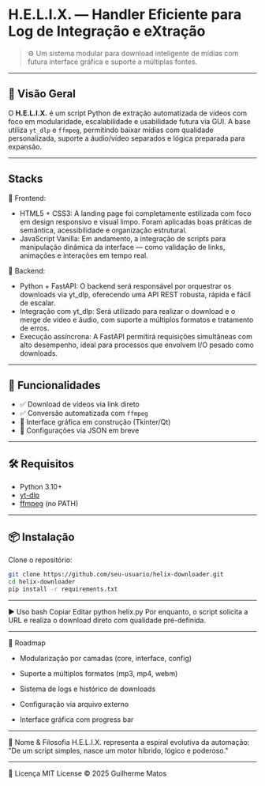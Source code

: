 # H.E.L.I.X. — Handler Eficiente para Log de Integração e eXtração

> ⚙️ Um sistema modular para download inteligente de mídias com futura interface gráfica e suporte a múltiplas fontes.

---

## 📌 Visão Geral

O **H.E.L.I.X.** é um script Python de extração automatizada de vídeos com foco em modularidade, escalabilidade e usabilidade futura via GUI. A base utiliza `yt_dlp` e `ffmpeg`, permitindo baixar mídias com qualidade personalizada, suporte a áudio/vídeo separados e lógica preparada para expansão.

--- 

## Stacks
🔹 Frontend:
- HTML5 + CSS3: A landing page foi completamente estilizada com foco em design responsivo e visual limpo. Foram aplicadas boas práticas de semântica, acessibilidade e organização estrutural.
- JavaScript Vanilla: Em andamento, a integração de scripts para manipulação dinâmica da interface — como validação de links, animações e interações em tempo real.

🔹 Backend:
- Python + FastAPI: O backend será responsável por orquestrar os downloads via yt_dlp, oferecendo uma API REST robusta, rápida e fácil de escalar.
- Integração com yt_dlp: Será utilizado para realizar o download e o merge de vídeo e áudio, com suporte a múltiplos formatos e tratamento de erros.
- Execução assíncrona: A FastAPI permitirá requisições simultâneas com alto desempenho, ideal para processos que envolvem I/O pesado como downloads.

---

## 🚀 Funcionalidades

- ✅ Download de vídeos via link direto
- ✅ Conversão automatizada com `ffmpeg`
- 🚧 Interface gráfica em construção (Tkinter/Qt)
- 🚧 Configurações via JSON em breve

---

## 🛠️ Requisitos

- Python 3.10+
- [yt-dlp](https://github.com/yt-dlp/yt-dlp)
- [ffmpeg](https://ffmpeg.org/) (no PATH)

---

## 📦 Instalação

Clone o repositório:

```bash
git clone https://github.com/seu-usuario/helix-downloader.git
cd helix-downloader
pip install -r requirements.txt
```
---

▶️ Uso
bash
Copiar
Editar
python helix.py
Por enquanto, o script solicita a URL e realiza o download direto com qualidade pré-definida.

---

🧭 Roadmap
- Modularização por camadas (core, interface, config)

- Suporte a múltiplos formatos (mp3, mp4, webm)

- Sistema de logs e histórico de downloads

- Configuração via arquivo externo

- Interface gráfica com progress bar

---

🧠 Nome & Filosofia
H.E.L.I.X. representa a espiral evolutiva da automação:
"De um script simples, nasce um motor híbrido, lógico e poderoso."

---

📄 Licença
MIT License © 2025 Guilherme Matos
